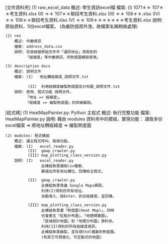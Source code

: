 [文件資料夾]
    (1) raw_excel_data
        概述: 學生資訊excel檔
        檔案: (I)   1071＊＊ 107＊＊考生資料.xlsx
      	      (II)  ＊＊ 107＊＊聯招考生資料.xlsx
      	      (III) ＊＊ 108＊＊.xlsx
      	      (IV)  ＊＊ 108＊＊聯招考生資料.xlsx
      	      (V)   ＊＊ 109＊＊＊＊＊＊＊考生資料.xlsx
        說明: 原始資料，5份excel檔案。
        (為嚴防個資外洩，故檔案名稱稍做處理)

    (2) res
        概述: 中繼資訊
        檔案: address_data.csv
        說明: 存放根據原始文件中「通訊地址」爬取到的
             「經緯度」等中繼資訊，供熱度圖模取使用。

    (3) description docs
        概述: 說明文件
        檔案: (I)   地址轉經緯度_說明文件.txt

              (II)  利用經緯度繪製熱度圖及分布圖_說明文件.txt
        說明: 使用、程式功能 說明文件。
             「地址 => 經緯度」、
             「經緯度 => 繪製熱度圖」的詳細解說。

[程式碼]
    (1) HeatMapPainter.py: Python 主程式
        概述: 執行完整功能
        檔案: HeatMapPainter.py
        說明: 藉由 modules 資料夾中的模組，實現功能：
              讀取多份excel檔案 
              => 將地址轉經緯度 
              => 繪製熱度圖

    (2) modules: 程式模組
        概述: 讓主程式呼叫、取用功能。
        檔案: (I)   excel_reader.py
              (II)  gmap_crawler.py
              (III) map_plotting_class_version.py
        說明: (I)   excel_reader.py
                    此模組負責讀取csv檔案。
                    篩選出所有地址欄位，回傳給主程式。

              (II)  gmap_crawler.py
                    此模組負責爬蟲 Google Maps網頁。
                    利用(I)得到的所有地址，
                    自動填入、按Enter、抓出經緯度，並回傳。

              (III) map_plotting_class_version.py
                    此模組負責畫「熱度圖(Heat Map)」，同時
                    也會產生「紅點分布圖」、「地理標籤圖」、
                    「區域統計地圖」到「地理分布圖」資料夾。
                    利用(II)得到的所有經緯度資訊，
                    此模組負責繪製，並存成html檔案的熱度圖。
                    (和其它可視覺化、可互動式的地圖)